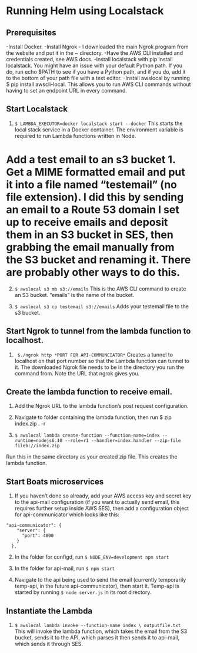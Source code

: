# Running Helm using Localstack
## Prerequisites
-Install Docker.
-Install Ngrok - I downloaded the main Ngrok program from the website and put it in the ~ directory.
-Have the AWS CLI installed and credentials created, see AWS docs.
-Install localstack with pip install localstack. You might have an issue with your default Python path. If you do, run echo $PATH to see if you have a Python path, and if you do, add it to the bottom of your path file with a text editor.
-Install awslocal by running $ pip install awscli-local. This allows you to run AWS CLI commands without having to set an endpoint URL in every command.
## Start Localstack
1. ```$ LAMBDA_EXECUTOR=docker localstack start --docker```
This starts the local stack service in a Docker container. The environment variable is required to run Lambda functions written in Node.  
# Add a test email to an s3 bucket 1.  Get a MIME formatted email and put it into a file named “testemail” (no file extension). I did this by sending an email to a Route 53 domain I set up to receive emails and deposit them in an S3 bucket in SES, then grabbing the email manually from the S3 bucket and renaming it. There are probably other ways to do this. 
2. ``` $ awslocal s3 mb s3://emails ```
This is the AWS CLI command to create an S3 bucket. “emails” is the name of the bucket.

3. ```$ awslocal s3 cp testemail s3://emails```
Adds your testemail file to the s3 bucket.

## Start Ngrok to tunnel from the lambda function to localhost.
1. ``` $./ngrok http *PORT FOR API-COMMUNCIATOR*``` 
Creates a tunnel to localhost on that port number so that the Lambda function can tunnel to it. The downloaded Ngrok file needs to be in the directory you run the command from. Note the URL that ngrok gives you.

## Create the lambda function to receive email.
1. Add the Ngrok URL to the lambda function’s post request configuration.

2. Navigate to folder containing the lambda function, then run $ zip index.zip . -r

3. ```$ awslocal lambda create-function --function-name=index --runtime=nodejs6.10 --role=r1 --handler=index.handler --zip-file fileb://index.zip```

Run this in the same directory as your created zip file. This creates the lambda function.

## Start Boats microservices
1. If you haven’t done so already, add your AWS access key and secret key to the api-mail configuration (if you want to actually send email, this requires further setup inside AWS SES), then add a configuration object for api-communicator which looks like this:
```
"api-communicator": {
    "server": {
      "port": 4000
    }
  },
 ```

2. In the folder for configd, run ```$ NODE_ENV=development npm start```

3. In the folder for api-mail, run ```$ npm start```

4. Navigate to the api being used to send the email (currently temporarily temp-api, in the future api-communicator), then start it. Temp-api is started by running ```$ node server.js``` in its root directory.

## Instantiate the Lambda
1. ```$ awslocal lambda invoke --function-name index \ outputfile.txt``` 
This will invoke the lambda function, which takes the email from the S3 bucket, sends it to the API, which parses it then sends it to api-mail, which sends it through SES.